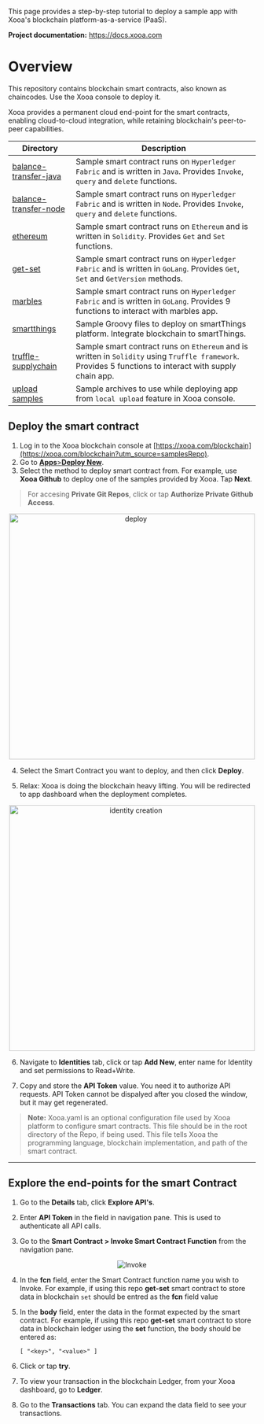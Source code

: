 
This page provides a step-by-step tutorial to deploy a sample app with Xooa's blockchain platform-as-a-service (PaaS).

**Project documentation:** <https://docs.xooa.com>

# Overview

This repository contains blockchain smart contracts, also known as chaincodes. Use the Xooa console to deploy it.

Xooa provides a permanent cloud end-point for the smart contracts, enabling cloud-to-cloud integration, while retaining blockchain's peer-to-peer capabilities.

|Directory                |Description                          |
|----------------|-------------------------------|
|[balance-transfer-java](https://github.com/Xooa/samples/tree/master/balance-transfer-java)|Sample smart contract runs on `Hyperledger Fabric` and is written in `Java`. Provides `Invoke`, `query` and `delete` functions.
|[balance-transfer-node](https://github.com/Xooa/samples/tree/master/balance-transfer-node)          |Sample smart contract runs on `Hyperledger Fabric` and is written in `Node`. Provides `Invoke`, `query` and `delete` functions.           
|[ethereum](https://github.com/Xooa/samples/tree/master/ethereum)          |Sample smart contract runs on `Ethereum` and is written in `Solidity`. Provides `Get` and `Set` functions.
|[get-set](https://github.com/Xooa/samples/tree/master/get-set)          |Sample smart contract runs on `Hyperledger Fabric` and is written in `GoLang`. Provides `Get`, `Set` and `GetVersion` methods.
|[marbles](https://github.com/Xooa/samples/tree/master/marbles)          |Sample smart contract runs on `Hyperledger Fabric` and is written in `GoLang`. Provides 9 functions to interact with marbles app.
|[smartthings](https://github.com/Xooa/samples/tree/master/smartthings)          |Sample Groovy files  to deploy on smartThings platform. Integrate blockchain to smartThings.
|[truffle-supplychain](https://github.com/Xooa/samples/tree/master/truffle-supplychain)          |Sample smart contract runs on `Ethereum` and is written in `Solidity` using `Truffle framework`. Provides 5 functions to interact with supply chain app.
|[upload samples](https://github.com/Xooa/samples/tree/master/upload-samples)          |Sample archives to use while deploying app from `local upload` feature in Xooa console.

## Deploy the smart contract


1. Log in to the Xooa blockchain console at [https://xooa.com/blockchain](https://xooa.com/blockchain?utm_source=samplesRepo).
2. Go to [**Apps**>**Deploy New**](https://xooa.com/blockchain/new-app).
3. Select the method to deploy smart contract from. For example, use **Xooa Github** to deploy one of the samples provided by Xooa. Tap **Next**.
  > For accesing **Private Git Repos**, click or tap **Authorize Private Github Access**.

<p align="center"><img src="https://github.com/Xooa/samples/blob/master/images/deploy.gif" alt="deploy" width="500px"/></p>

4. Select the Smart Contract you want to deploy, and then click **Deploy**.

5. Relax:  Xooa is doing the blockchain heavy lifting. You will be redirected to app dashboard when the deployment completes.

<p align="center"><img src="https://github.com/Xooa/samples/blob/master/images/identity.gif" alt="identity creation" width="500px"/></p>

6.  Navigate to **Identities** tab, click or tap **Add New**, enter name for Identity  and set permissions to Read+Write. 

7. Copy and store the **API Token** value. You need it to authorize API requests. API Token cannot be dispalyed after you closed the window, but it may get regenerated. 

> **Note:** Xooa.yaml is an optional configuration file used by Xooa platform to configure smart contracts. This file should be in the root directory of the Repo, if being used. This file tells Xooa the programming language, blockchain implementation, and path of the smart contract.

___

## Explore the end-points for the smart Contract

1. Go to the **Details** tab, click **Explore API's**.

2. Enter **API Token** in the field in navigation pane. This is used to authenticate all API calls.

3. Go to the **Smart Contract > Invoke Smart Contract Function** from the navigation pane.

<p align="center"><img src="https://github.com/Xooa/samples/blob/master/images/invoke.gif" alt="Invoke"/></p>

4. In the **fcn** field, enter the Smart Contract function name you wish to Invoke. 
For example, if using this repo **get-set** smart contract to store data in blockchain `set` should be entred as the **fcn** field value 

5. In the **body** field, enter the data in the format expected by the smart contract. 
For example, if using this repo **get-set** smart contract to store data in blockchain ledger using the **set** function, the body should be entered as: 

    `[ "<key>", "<value>" ]`

6. Click or tap  **try**.

7. To view your transaction in the blockchain Ledger, from your Xooa dashboard, go to **Ledger**.

8.  Go to the **Transactions** tab.
You can expand the data field to see your transactions.
